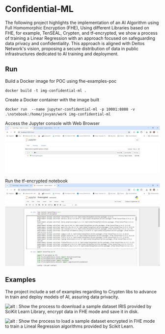 #  Confidential-ML 

The following project highlights the implementation of an AI Algorithm using Full Homomorphic Encryption (FHE), Using different Libraries based on FHE, for example, TenSEAL, Crypten, and tf-encrypted, we show a process of training a Linear Regression with an approach focused on safeguarding data privacy and confidentiality. This approach is aligned with Deitos Network's vision, proposing a secure distribution of data in public infrastructures dedicated to AI training and deployment.

##  Run 

Build a Docker image for POC using fhe-examples-poc
```console
docker build -t img-confidential-ml .
```

Create a Docker container with the image built
```console
docker run  --name jupyter-confidential-ml -p 10001:8888 -v .\notebook:/home/jovyan/work img-confidential-ml
```

Access the Jupyter console with Web Browser
![alt](assets/jupyter-console.png)


Run the tf-encrypted notebook
![alt](assets/tf-encrypted.png)

## Examples
The project include a set of examples regarding to Crypten libs to advance in train and deploy models of AI, assuring data privacity.

![alt](notebook/crypten-save-encrypted-data.ipynb) : Show the process to download a sample dataset IRIS provided by SciKit Learn Library, encrypt data in FHE mode and save it in disk.
 
![alt](notebook/crypten-load-encrypted-data.ipynb) : Show the process to load a sample dataset encrypted in FHE mode to train a Lineal Regression algorithms provided by Scikit Learn.

